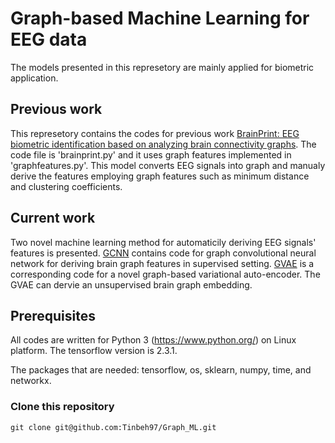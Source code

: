 # Graph-based Machine Learning for EEG data

The models presented in this represetory are mainly applied for biometric application. 

## Previous work

This represetory contains the codes for previous work [BrainPrint: EEG biometric identification based on analyzing brain connectivity graphs](https://www.sciencedirect.com/science/article/abs/pii/S0031320320301849). The code file is 'brainprint.py' and it uses graph features implemented in 'graphfeatures.py'. This model converts EEG signals into graph and manualy derive the features employing graph features such as minimum distance and clustering coefficients.

## Current work

Two novel machine learning method for automaticily deriving EEG signals' features is presented. [GCNN](GNN2.py) contains code for graph convolutional neural network for deriving brain graph features in supervised setting. [GVAE](VAE2.py) is a corresponding code for a novel graph-based variational auto-encoder. The GVAE can dervie an unsupervised brain graph embedding. 

## Prerequisites

All codes are written for Python 3 (https://www.python.org/) on Linux platform. The tensorflow version is 2.3.1.

The packages that are needed: tensorflow, os, sklearn, numpy, time, and networkx.

### Clone this repository

```
git clone git@github.com:Tinbeh97/Graph_ML.git
```
